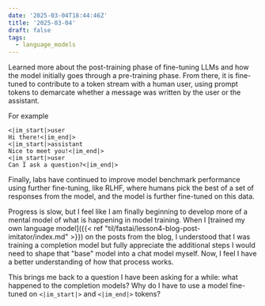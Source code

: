 ```yaml
---
date: '2025-03-04T18:44:46Z'
title: '2025-03-04'
draft: false
tags:
  - language_models
---
```


Learned more about the post-training phase of fine-tuning LLMs and how the model initially goes through a pre-training phase.
From there, it is fine-tuned to contribute to a token stream with a human user, using prompt tokens to demarcate whether a message was written by the user or the assistant.

For example

```text
<|im_start|>user
Hi there!<|im_end|>
<|im_start|>assistant
Nice to meet you!<|im_end|>
<|im_start|>user
Can I ask a question?<|im_end|>
```

Finally, labs have continued to improve model benchmark performance using further fine-tuning, like RLHF, where humans pick the best of a set of responses from the model, and the model is further fine-tuned on this data.

Progress is slow, but I feel like I am finally beginning to develop more of a mental model of what is happening in model training.
When I [trained my own language model]({{< ref "til/fastai/lesson4-blog-post-imitator/index.md" >}}) on the posts from the blog, I understood that I was training a completion model but fully appreciate the additional steps I would need to shape that "base" model into a chat model myself.
Now, I feel I have a better understanding of how that process works.

This brings me back to a question I have been asking for a while: what happened to the completion models?
Why do I have to use a model fine-tuned on `<|im_start|>` and `<|im_end|>` tokens?

